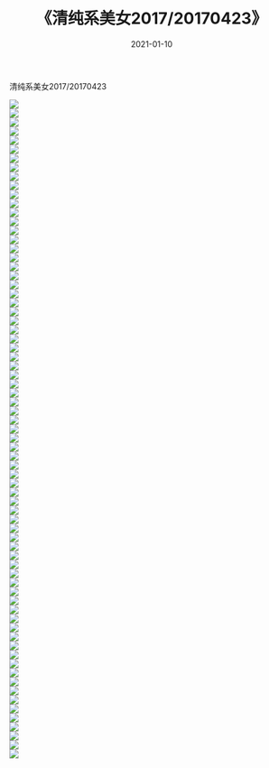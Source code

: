 ﻿---
layout: post
title:  《清纯系美女2017/20170423》
date:   2021-01-10
img: http://pic.660000.xyz/1:/清纯系美女/2017/20170423/000.jpg
categories: [美女, 清纯, 唯美]
---

清纯系美女2017/20170423

 ![](http://pic.660000.xyz/1:/清纯系美女/2017/20170423/001.png) <br>![](http://pic.660000.xyz/1:/清纯系美女/2017/20170423/002.png) <br>![](http://pic.660000.xyz/1:/清纯系美女/2017/20170423/003.png) <br>![](http://pic.660000.xyz/1:/清纯系美女/2017/20170423/004.png) <br>![](http://pic.660000.xyz/1:/清纯系美女/2017/20170423/005.png) <br>![](http://pic.660000.xyz/1:/清纯系美女/2017/20170423/006.png) <br>![](http://pic.660000.xyz/1:/清纯系美女/2017/20170423/007.png) <br>![](http://pic.660000.xyz/1:/清纯系美女/2017/20170423/008.png) <br>![](http://pic.660000.xyz/1:/清纯系美女/2017/20170423/009.png) <br>![](http://pic.660000.xyz/1:/清纯系美女/2017/20170423/010.png) <br>![](http://pic.660000.xyz/1:/清纯系美女/2017/20170423/011.png) <br>![](http://pic.660000.xyz/1:/清纯系美女/2017/20170423/012.png) <br>![](http://pic.660000.xyz/1:/清纯系美女/2017/20170423/013.png) <br>![](http://pic.660000.xyz/1:/清纯系美女/2017/20170423/014.png) <br>![](http://pic.660000.xyz/1:/清纯系美女/2017/20170423/015.png) <br>![](http://pic.660000.xyz/1:/清纯系美女/2017/20170423/016.png) <br>![](http://pic.660000.xyz/1:/清纯系美女/2017/20170423/017.png) <br>![](http://pic.660000.xyz/1:/清纯系美女/2017/20170423/018.png) <br>![](http://pic.660000.xyz/1:/清纯系美女/2017/20170423/019.png) <br>![](http://pic.660000.xyz/1:/清纯系美女/2017/20170423/020.png) <br>![](http://pic.660000.xyz/1:/清纯系美女/2017/20170423/021.png) <br>![](http://pic.660000.xyz/1:/清纯系美女/2017/20170423/022.png) <br>![](http://pic.660000.xyz/1:/清纯系美女/2017/20170423/023.png) <br>![](http://pic.660000.xyz/1:/清纯系美女/2017/20170423/024.png) <br>![](http://pic.660000.xyz/1:/清纯系美女/2017/20170423/025.png) <br>![](http://pic.660000.xyz/1:/清纯系美女/2017/20170423/026.png) <br>![](http://pic.660000.xyz/1:/清纯系美女/2017/20170423/027.png) <br>![](http://pic.660000.xyz/1:/清纯系美女/2017/20170423/028.png) <br>![](http://pic.660000.xyz/1:/清纯系美女/2017/20170423/029.png) <br>![](http://pic.660000.xyz/1:/清纯系美女/2017/20170423/030.png) <br>![](http://pic.660000.xyz/1:/清纯系美女/2017/20170423/031.png) <br>![](http://pic.660000.xyz/1:/清纯系美女/2017/20170423/032.png) <br>![](http://pic.660000.xyz/1:/清纯系美女/2017/20170423/033.png) <br>![](http://pic.660000.xyz/1:/清纯系美女/2017/20170423/034.png) <br>![](http://pic.660000.xyz/1:/清纯系美女/2017/20170423/035.png) <br>![](http://pic.660000.xyz/1:/清纯系美女/2017/20170423/036.png) <br>![](http://pic.660000.xyz/1:/清纯系美女/2017/20170423/037.png) <br>![](http://pic.660000.xyz/1:/清纯系美女/2017/20170423/038.png) <br>![](http://pic.660000.xyz/1:/清纯系美女/2017/20170423/039.png) <br>![](http://pic.660000.xyz/1:/清纯系美女/2017/20170423/040.png) <br>![](http://pic.660000.xyz/1:/清纯系美女/2017/20170423/041.png) <br>![](http://pic.660000.xyz/1:/清纯系美女/2017/20170423/042.png) <br>![](http://pic.660000.xyz/1:/清纯系美女/2017/20170423/043.png) <br>![](http://pic.660000.xyz/1:/清纯系美女/2017/20170423/044.png) <br>![](http://pic.660000.xyz/1:/清纯系美女/2017/20170423/045.png) <br>![](http://pic.660000.xyz/1:/清纯系美女/2017/20170423/046.png) <br>![](http://pic.660000.xyz/1:/清纯系美女/2017/20170423/047.png) <br>![](http://pic.660000.xyz/1:/清纯系美女/2017/20170423/048.png) <br>![](http://pic.660000.xyz/1:/清纯系美女/2017/20170423/049.png) <br>![](http://pic.660000.xyz/1:/清纯系美女/2017/20170423/050.png) <br>![](http://pic.660000.xyz/1:/清纯系美女/2017/20170423/051.png) <br>![](http://pic.660000.xyz/1:/清纯系美女/2017/20170423/052.png) <br>![](http://pic.660000.xyz/1:/清纯系美女/2017/20170423/053.png) <br>![](http://pic.660000.xyz/1:/清纯系美女/2017/20170423/054.png) <br>![](http://pic.660000.xyz/1:/清纯系美女/2017/20170423/055.png) <br>![](http://pic.660000.xyz/1:/清纯系美女/2017/20170423/056.png) <br>![](http://pic.660000.xyz/1:/清纯系美女/2017/20170423/057.png) <br>![](http://pic.660000.xyz/1:/清纯系美女/2017/20170423/058.png) <br>![](http://pic.660000.xyz/1:/清纯系美女/2017/20170423/059.png) <br>![](http://pic.660000.xyz/1:/清纯系美女/2017/20170423/060.png) <br>![](http://pic.660000.xyz/1:/清纯系美女/2017/20170423/061.png) <br>![](http://pic.660000.xyz/1:/清纯系美女/2017/20170423/062.png) <br>![](http://pic.660000.xyz/1:/清纯系美女/2017/20170423/063.png) <br>![](http://pic.660000.xyz/1:/清纯系美女/2017/20170423/064.png) <br>![](http://pic.660000.xyz/1:/清纯系美女/2017/20170423/065.png) <br>![](http://pic.660000.xyz/1:/清纯系美女/2017/20170423/066.png) <br>![](http://pic.660000.xyz/1:/清纯系美女/2017/20170423/067.png) <br>![](http://pic.660000.xyz/1:/清纯系美女/2017/20170423/068.png) <br>![](http://pic.660000.xyz/1:/清纯系美女/2017/20170423/069.png) <br>![](http://pic.660000.xyz/1:/清纯系美女/2017/20170423/070.png) <br>![](http://pic.660000.xyz/1:/清纯系美女/2017/20170423/071.png) <br>![](http://pic.660000.xyz/1:/清纯系美女/2017/20170423/072.png) <br>![](http://pic.660000.xyz/1:/清纯系美女/2017/20170423/073.png) <br>